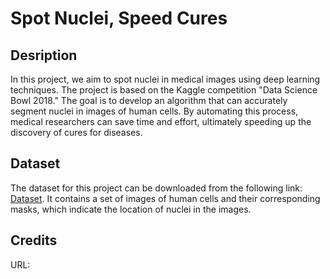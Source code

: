 # Spot Nuclei, Speed Cures

## Desription
In this project, we aim to spot nuclei in medical images using deep learning techniques. The project is based on the Kaggle competition "Data Science Bowl 2018." The goal is to develop an algorithm that can accurately segment nuclei in images of human cells. By automating this process, medical researchers can save time and effort, ultimately speeding up the discovery of cures for diseases.

## Dataset
The dataset for this project can be downloaded from the following link: [Dataset](https://shrdc-my.sharepoint.com/personal/kong_kah_chun_shrdc_org_my/_layouts/15/onedrive.aspx?id=%2Fpersonal%2Fkong_kah_chun_shrdc_org_my%2FDocuments%2FDeep%20Learning%20TTT%2FImage%20Segmentation%2FData%2Fdata-science-bowl-2018%2Ezip&parent=%2Fpersonal%2Fkong_kah_chun_shrdc_org_my%2FDocuments%2FDeep%20Learning%20TTT%2FImage%20Segmentation%2FData&ga=1
). It contains a set of images of human cells and their corresponding masks, which indicate the location of nuclei in the images.

## Credits
URL: 





























